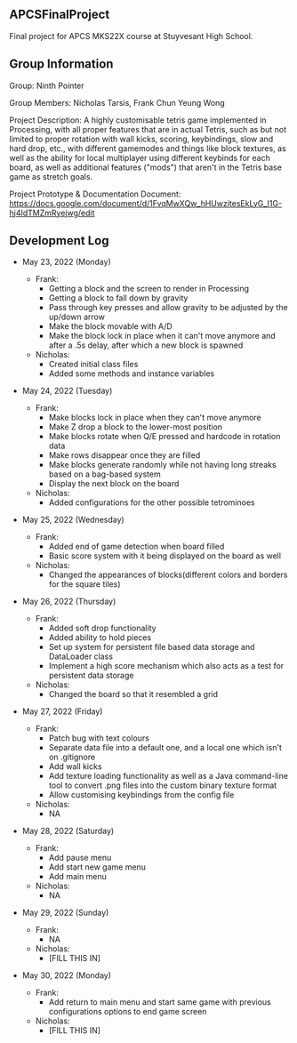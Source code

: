 ## APCSFinalProject
Final project for APCS MKS22X course at Stuyvesant High School.

## Group Information

Group: Ninth Pointer

Group Members: Nicholas Tarsis, Frank Chun Yeung Wong

Project Description: A highly customisable tetris game implemented in Processing, with all proper features that are in actual Tetris, such as but not limited to proper rotation with wall kicks, scoring, keybindings, slow and hard drop, etc., with different gamemodes and things like block textures, as well as the ability for local multiplayer using different keybinds for each board, as well as additional features ("mods") that aren't in the Tetris base game as stretch goals.

Project Prototype & Documentation Document: https://docs.google.com/document/d/1FvqMwXQw_hHUwzitesEkLyG_I1G-hj4IdTMZmRyejwg/edit

## Development Log

- May 23, 2022 (Monday)
	- Frank:
		- Getting a block and the screen to render in Processing
		- Getting a block to fall down by gravity
		- Pass through key presses and allow gravity to be adjusted by the up/down arrow
		- Make the block movable with A/D
		- Make the block lock in place when it can't move anymore and after a .5s delay, after which a new block is spawned
	- Nicholas: 
		- Created initial class files
		- Added some methods and instance variables

- May 24, 2022 (Tuesday)
	- Frank:
		- Make blocks lock in place when they can't move anymore
		- Make Z drop a block to the lower-most position
		- Make blocks rotate when Q/E pressed and hardcode in rotation data
		- Make rows disappear once they are filled
		- Make blocks generate randomly while not having long streaks based on a bag-based system
		- Display the next block on the board
	- Nicholas: 
		- Added configurations for the other possible tetrominoes
	
- May 25, 2022 (Wednesday)
	- Frank:
		- Added end of game detection when board filled
		- Basic score system with it being displayed on the board as well
	- Nicholas:
		- Changed the appearances of blocks(different colors and borders for the square tiles)

- May 26, 2022 (Thursday)
	- Frank:
		- Added soft drop functionality
		- Added ability to hold pieces
		- Set up system for persistent file based data storage and DataLoader class
		- Implement a high score mechanism which also acts as a test for persistent data storage
	- Nicholas:
		- Changed the board so that it resembled a grid

- May 27, 2022 (Friday)
	- Frank: 
		- Patch bug with text colours
		- Separate data file into a default one, and a local one which isn't on .gitignore
		- Add wall kicks
		- Add texture loading functionality as well as a Java command-line tool to convert .png files into the custom binary texture format
		- Allow customising keybindings from the config file
	- Nicholas:
		- NA
- May 28, 2022 (Saturday)
	- Frank:
		- Add pause menu
		- Add start new game menu
		- Add main menu
	- Nicholas:
		- NA
- May 29, 2022 (Sunday)
	- Frank:
		- NA
	- Nicholas:
		- \[FILL THIS IN\]
- May 30, 2022 (Monday)
	- Frank:
		- Add return to main menu and start same game with previous configurations options to end game screen
	- Nicholas:
		- \[FILL THIS IN\]
